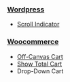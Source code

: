 ### [Wordpress](wordpress)
 * [Scroll Indicator](wordpress/scroll-indicator.md)
 
### [Woocommerce](woocommerce)
 * [Off-Canvas Cart](woocommerce/off-canvas-cart.md)
 * [Show Total Cart](woocommerce/show-total-cart.md)
 * Drop-Down Cart 
